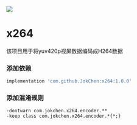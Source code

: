 [![](https://jitpack.io/v/JokChen/x264.svg)](https://jitpack.io/#JokChen/x264)

# x264
该项目用于将yuv420p视屏数据编码成H264数据

### 添加依赖
```groovy
implementation 'com.github.JokChen:x264:1.0.0'
```

### 添加混淆规则

```
-dontwarn com.jokchen.x264.encoder.**
-keep class com.jokchen.x264.encoder.*{*;}
```